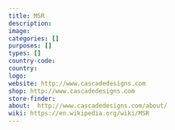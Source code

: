 ```yaml
---
title: MSR
description:
image:
categories: []
purposes: []
types: []
country-code:
country:
logo:
website: http://www.cascadedesigns.com
shop: http://www.cascadedesigns.com
store-finder:
about:  http://www.cascadedesigns.com/about/
wiki: https://en.wikipedia.org/wiki/MSR
---
```


